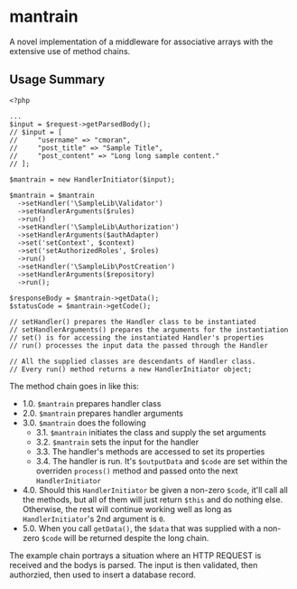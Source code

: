 # mantrain

A novel implementation of a middleware for associative arrays with the extensive use of method chains.

## Usage Summary
```
<?php

...
$input = $request->getParsedBody();
// $input = [
//     "username" => "cmoran",
//     "post_title" => "Sample Title",
//     "post_content" => "Long long sample content."
// ];

$mantrain = new HandlerInitiator($input);

$mantrain = $mantrain
  ->setHandler('\SampleLib\Validator')
  ->setHandlerArguments($rules)
  ->run()
  ->setHandler('\SampleLib\Authorization')
  ->setHandlerArguments($authAdapter)
  ->set('setContext', $context)
  ->set('setAuthorizedRoles', $roles)
  ->run()
  ->setHandler('\SampleLib\PostCreation')
  ->setHandlerArguments($repository)
  ->run();
 
$responseBody = $mantrain->getData();
$statusCode = $mantrain->getCode();
  
// setHandler() prepares the Handler class to be instantiated
// setHandlerArguments() prepares the arguments for the instantiation
// set() is for accessing the instantiated Handler's properties
// run() processes the input data the passed through the Handler

// All the supplied classes are descendants of Handler class.
// Every run() method returns a new HandlerInitiator object;

```
The method chain goes in like this:
- 1.0. `$mantrain` prepares handler class
- 2.0. `$mantrain` prepares handler arguments
- 3.0. `$mantrain` does the following
    - 3.1. `$mantrain` initiates the class and supply the set arguments 
    - 3.2. `$mantrain` sets the input for the handler
    - 3.3. The handler's methods are accessed to set its properties
    - 3.4. The handler is run. It's `$outputData` and `$code` are set within the overriden `process()` method and passed onto the next `HandlerInitiator`
- 4.0. Should this `HandlerInitiator` be given a non-zero `$code`, it'll call all the methods, but all of them will just return `$this` and do nothing else. Otherwise, the rest will continue working well as long as `HandlerInitiator`'s 2nd argument is `0`.
- 5.0. When you call `getData()`, the `$data` that was supplied with a non-zero `$code` will be returned despite the long chain.

The example chain portrays a situation where an HTTP REQUEST is received and the bodys is parsed. The input is then validated, then authorzied, then used to insert a database record.
